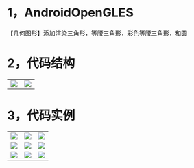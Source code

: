 # 1，AndroidOpenGLES
【几何图形】添加渲染三角形，等腰三角形，彩色等腰三角形，和圆
# 2，代码结构
|||
|:---:|:---:|
|![](https://github.com/tuke0919/AndroidOpenGLES/blob/master/screenshot/%E4%BB%A3%E7%A0%81%E7%BB%93%E6%9E%841.jpg)|![](https://github.com/tuke0919/AndroidOpenGLES/blob/master/screenshot/%E4%BB%A3%E7%A0%81%E7%BB%93%E6%9E%842.jpg)|
# 3，代码实例
||||
|:---:|:---:|:---:|
|![](https://github.com/tuke0919/AndroidOpenGLES/blob/master/screenshot/%E9%A6%96%E9%A1%B5.png)|![](https://github.com/tuke0919/AndroidOpenGLES/blob/master/screenshot/%E6%BB%A4%E9%95%9C%E7%9B%B8%E6%9C%BA.png)|![](https://github.com/tuke0919/AndroidOpenGLES/blob/master/screenshot/%E7%BE%8E%E9%A2%9C%E7%9B%B8%E6%9C%BA.png)|
|![](https://github.com/tuke0919/AndroidOpenGLES/blob/master/screenshot/%E5%9B%BE%E7%89%87%E5%A4%84%E7%90%86.png)|![](https://github.com/tuke0919/AndroidOpenGLES/blob/master/screenshot/%E7%9B%B8%E6%9C%BADEMO.png)|![](https://github.com/tuke0919/AndroidOpenGLES/blob/master/screenshot/EGL%E6%B8%B2%E6%9F%93.png)|
|![](https://github.com/tuke0919/AndroidOpenGLES/blob/master/screenshot/%E7%BB%98%E5%88%B6%E5%BD%A2%E4%BD%93.png)|![](https://github.com/tuke0919/AndroidOpenGLES/blob/master/screenshot/%E5%9B%BE%E5%BD%A2%E5%8F%98%E6%8D%A2.png)|![](https://github.com/tuke0919/AndroidOpenGLES/blob/master/screenshot/fbo%E4%BD%BF%E7%94%A8.png)|